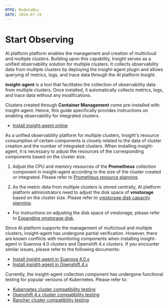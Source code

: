 ```yaml
---
MTPE: ModetaNiu
DATE: 2024-07-19
---
```


# Start Observing

AI platform platform enables the management and creation of multicloud and multiple clusters.
Building upon this capability, Insight serves as a unified observability solution for
multiple clusters. It collects observability data from multiple clusters by deploying the insight-agent
plugin and allows querying of metrics, logs, and trace data through the AI platform Insight.

 __insight-agent__ is a tool that facilitates the collection of observability data from multiple clusters.
Once installed, it automatically collects metrics, logs, and trace data without any modifications.

Clusters created through __Container Management__ come pre-installed with insight-agent. Hence,
this guide specifically provides instructions on enabling observability for integrated clusters.

- [Install insight-agent online](install-agent.md)

As a unified observability platform for multiple clusters, Insight's resource consumption of certain components 
is closely related to the data of cluster creation and the number of integrated clusters.
When installing insight-agent, it is necessary to adjust the resources of the corresponding components based on the cluster size.

1. Adjust the CPU and memory resources of the __Prometheus__ collection component in insight-agent
   according to the size of the cluster created or integrated. Please refer to
   [Prometheus resource planning](../res-plan/prometheus-res.md).

2. As the metric data from multiple clusters is stored centrally, AI platform platform administrators
   need to adjust the disk space of __vmstorage__ based on the cluster size.
   Please refer to [vmstorage disk capacity planning](../res-plan/vms-res-plan.md).

- For instructions on adjusting the disk space of vmstorage, please refer to
  [Expanding vmstorage disk](../res-plan/modify-vms-disk.md).

Since AI platform supports the management of multicloud and multiple clusters,
insight-agent has undergone partial verification. However, there are known conflicts
with monitoring components when installing insight-agent in Suanova 4.0 clusters and
Openshift 4.x clusters. If you encounter similar issues, please refer to the following documents:

- [Install insight-agent in Suanova 4.0.x](../other/install-agentindce.md)
- [Install insight-agent in Openshift 4.x](../other/install-agent-on-ocp.md)

Currently, the insight-agent collection component has undergone functional testing
for popular versions of Kubernetes. Please refer to:

- [Kubernetes cluster compatibility testing](../../compati-test/k8s-compatibility.md)
- [Openshift 4.x cluster compatibility testing](../../compati-test/ocp-compatibility.md)
- [Rancher cluster compatibility testing](../../compati-test/rancher-compatibility.md)

